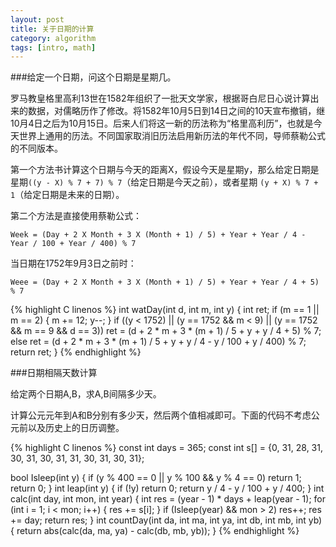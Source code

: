 ```yaml
---
layout: post
title: 关于日期的计算
category: algorithm
tags: [intro, math]
---
```


###给定一个日期，问这个日期是星期几。

罗马教皇格里高利13世在1582年组织了一批天文学家，根据哥白尼日心说计算出来的数据，对儒略历作了修改。将1582年10月5日到14日之间的10天宣布撤销，继10月4日之后为10月15日。后来人们将这一新的历法称为“格里高利历”，也就是今天世界上通用的历法。不同国家取消旧历法启用新历法的年代不同，导师蔡勒公式的不同版本。

第一个方法书计算这个日期与今天的距离X，假设今天是星期y，那么给定日期是星期`((y - X) % 7 + 7) % 7`（给定日期是今天之前），或者星期 `(y + X) % 7 + 1`（给定日期是未来的日期）。

第二个方法是直接使用蔡勒公式：

    Week = (Day + 2 X Month + 3 X (Month + 1) / 5) + Year + Year / 4 - Year / 100 + Year / 400) % 7

当日期在1752年9月3日之前时：
    
    Weee = (Day + 2 X Month + 3 X (Month + 1) / 5) + Year + Year / 4 + 5) % 7

{% highlight C linenos %}
int watDay(int d, int m, int y) {
    int ret;
    if (m == 1 || m == 2) {
        m += 12;
        y--;
    }
    if ((y < 1752) || (y == 1752 && m < 9) || (y == 1752 && m == 9 && d == 3))
        ret = (d + 2 * m + 3 * (m + 1) / 5 + y + y / 4 + 5) % 7;
    else
        ret = (d + 2 * m + 3 * (m + 1) / 5 + y + y / 4 - y / 100 + y / 400) % 7;
    return ret;
}
{% endhighlight %}

###日期相隔天数计算

给定两个日期A,B，求A,B间隔多少天。

计算公元元年到A和B分别有多少天，然后两个值相减即可。下面的代码不考虑公元前以及历史上的日历调整。

{% highlight C linenos %}
const int days = 365;
const int s[] = {0, 31, 28, 31, 30, 31, 30, 31, 31, 30, 31, 30, 31};

bool Isleep(int y) {
    if (y % 400 == 0 || y % 100 && y % 4 == 0) return 1;
    return 0;
}
int leap(int y) {
    if (!y) return 0;
    return y / 4 - y / 100 + y / 400;
}
int calc(int day, int mon, int year) {
    int res = (year - 1) * days + leap(year - 1);
    for (int i = 1; i < mon; i++) {
        res += s[i];
    }
    if (Isleep(year) && mon > 2) res++;
    res += day;
    return res;
}
int countDay(int da, int ma, int ya, int db, int mb, int yb) {
    return abs(calc(da, ma, ya) - calc(db, mb, yb));
}
{% endhighlight %}
